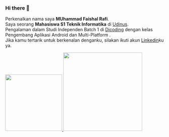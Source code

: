 ### Hi there 👋

Perkenalkan nama saya **MUhammad Faishal Rafi**.\
Saya seorang **Mahasiswa S1 Teknik Informatika** di [Udinus](https://www.dinus.ac.id/).\
Pengalaman dalam Studi Independen Batch 1 di [Dicoding](https://www.dicoding.com/) dengan kelas Pengembang Aplikasi Android dan Multi-Platform .\
Jika kamu tertarik untuk berkenalan denganku, silakan ikuti akun [Linkedin](https://www.linkedin.com/in/muhammad-faishal-rafi-303aa0228/)ku ya.

<p align="left">
<a href="https://github.com/muhammadfaishalr">
  <img height="180em" src="https://github-readme-stats-eight-theta.vercel.app/api?username=muhammadfaishalr&show_icons=true&theme=algolia&include_all_commits=true&count_private=true"/>
  <img height="250em" src="https://github-readme-stats-eight-theta.vercel.app/api/top-langs/?username=muhammadfaishalr&layout=compact&langs_count=8&theme=algolia"/>
</a>
</p>


<!--
**muhammadfaishalr/muhammadfaishalr** is a ✨ _special_ ✨ repository because its `README.md` (this file) appears on your GitHub profile.

Here are some ideas to get you started:

- 🔭 I’m currently working on ...
- 🌱 I’m currently learning ...
- 👯 I’m looking to collaborate on ...
- 🤔 I’m looking for help with ...
- 💬 Ask me about ...
- 📫 How to reach me: ...
- 😄 Pronouns: ...
- ⚡ Fun fact: ...
-->
